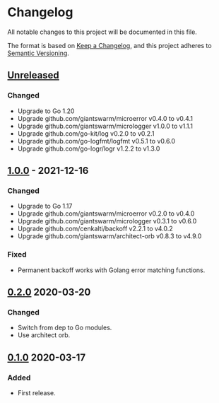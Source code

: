 # Changelog

All notable changes to this project will be documented in this file.

The format is based on [Keep a Changelog](https://keepachangelog.com/en/1.0.0/),
and this project adheres to [Semantic Versioning](https://semver.org/spec/v2.0.0.html).

## [Unreleased]

### Changed

- Upgrade to Go 1.20
- Upgrade github.com/giantswarm/microerror v0.4.0 to v0.4.1
- Upgrade github.com/giantswarm/micrologger v1.0.0 to v1.1.1
- Upgrade github.com/go-kit/log v0.2.0 to v0.2.1
- Upgrade github.com/go-logfmt/logfmt v0.5.1 to v0.6.0
- Upgrade github.com/go-logr/logr v1.2.2 to v1.3.0

## [1.0.0] - 2021-12-16

### Changed

- Upgrade to Go 1.17
- Upgrade github.com/giantswarm/microerror v0.2.0 to v0.4.0
- Upgrade github.com/giantswarm/micrologger v0.3.1 to v0.6.0
- Upgrade github.com/cenkalti/backoff v2.2.1 to v4.0.2
- Upgrade github.com/giantswarm/architect-orb v0.8.3 to v4.9.0

### Fixed

- Permanent backoff works with Golang error matching functions.

## [0.2.0] 2020-03-20

### Changed

- Switch from dep to Go modules.
- Use architect orb.

## [0.1.0] 2020-03-17

### Added

- First release.

[Unreleased]: https://github.com/giantswarm/backoff/compare/v1.0.0...HEAD
[1.0.0]: https://github.com/giantswarm/backoff/compare/v0.2.0...v1.0.0
[0.2.0]: https://github.com/giantswarm/backoff/releases/tag/v0.1.0...v0.2.0
[0.1.0]: https://github.com/giantswarm/backoff/releases/tag/v0.1.0
